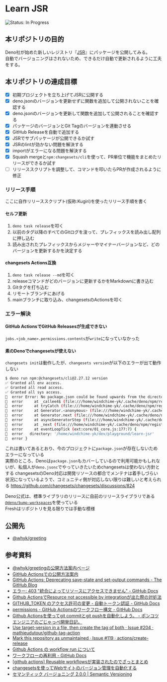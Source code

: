 # Learn JSR
<!-- ![Status: ToDo](https://flat.badgen.net/static/Status/ToDo/red) -->
![Status: In Progress](https://flat.badgen.net/static/Status/In%20Progress/yellow)
<!-- ![Status: Done](https://flat.badgen.net/static/Status/Done/green) -->

## 本リポジトリの目的
Deno社が始めた新しいレジストリ『[JSR](https://jsr.io)』にパッケージを公開してみる。  
自動でバージョニングはされないため、できるだけ自動で更新されるように工夫をする。

## 本リポジトリの達成目標
- [x] 初期プロジェクトを立ち上げてJSRに公開する
- [x] deno.jsonのバージョンを更新せずに関数を追加して公開されないことを確認する
- [x] deno.jsonのバージョンを更新して関数を追加して公開されることを確認する
- [x] パッケージのバージョンとGit Tagのバージョンを連動させる
- [x] GitHub Releaseを自動で追加する
- [x] JSRでサブパッケージが公開できるか試す
- [x] JSRのlintが効かない問題を解決する
- [x] importがエラーになる問題を解決する
- [x] Squash mergeと`npm:changesets/cli`を使って、PR単位で機能をまとめたリリースができるか試す
- [ ] リリーススクリプトを調整して、コマンドを叩いたらPRが作成されるように修正

### リリース手順
ここに自作リリーススクリプト(仮称:Kugiri)を使ったリリース手順を書く

#### セルフ更新
1. `deno task release`を叩く
2. 以前のタグ以降のすべてのGitログを浚って、プレフィックスを読み出し配列に押し込む
3. 読み出されたプレフィックスからメジャーやマイナーバージョンなど、どのバージョンを更新するかを決定する

#### changesets Actions互換
1. `deno task release --md`を叩く
2. releaseコマンドがどのバージョンに更新するかをMarkdownに書き込む
3. Gitタグを打ち込む
4. リモートブランチにあげる
5. mainブランチに取り込み、changesetsのActionsを叩く

### エラー解決
#### GitHub ActionsでGitHub Releasesが生成できない
`jobs.<job_name>.permissions.contents`が`write`になっていなかった

#### 素のDenoでchangesetsが使えない
`changesets init`は動作したが、`changesets version`が以下のエラーが出て動作しない

```sh
$ deno run npm:@changesets/cli@2.27.12 version
✅ Granted all env access.
✅ Granted all read access.
✅ Granted all sys access.
🦋  error Error: No package.json could be found upwards from the directory /home/windchime-yk/dev/playground/learn-jsr
🦋  error     at _callee4$ (file:///home/windchime-yk/.cache/deno/npm/registry.npmjs.org/@manypkg/find-root/1.1.0/dist/find-root.cjs.dev.js:217:19)
🦋  error     at tryCatch (file:///home/windchime-yk/.cache/deno/npm/registry.npmjs.org/@babel/runtime/7.26.7/helpers/regeneratorRuntime.js:45:16)
🦋  error     at Generator.<anonymous> (file:///home/windchime-yk/.cache/deno/npm/registry.npmjs.org/@babel/runtime/7.26.7/helpers/regeneratorRuntime.js:133:17)
🦋  error     at Generator.next (file:///home/windchime-yk/.cache/deno/npm/registry.npmjs.org/@babel/runtime/7.26.7/helpers/regeneratorRuntime.js:74:21)
🦋  error     at asyncGeneratorStep (file:///home/windchime-yk/.cache/deno/npm/registry.npmjs.org/@babel/runtime/7.26.7/helpers/asyncToGenerator.js:3:17)
🦋  error     at _next (file:///home/windchime-yk/.cache/deno/npm/registry.npmjs.org/@babel/runtime/7.26.7/helpers/asyncToGenerator.js:17:9)
🦋  error     at eventLoopTick (ext:core/01_core.js:177:7) {
🦋  error   directory: '/home/windchime-yk/dev/playground/learn-jsr'
🦋  error }
```
これは書いてあるとおり、今のプロジェクトに`package.json`が存在しないためエラーになっている  
実際のところ、Denoは`package.json`もカバーしているので利用可能かもしれないが、私個人が`deno.jsonc`でやっていきたいためchangesetsは使わない方針とする
changesetsのDeno対応は開発リソースの都合でメンテナは着手しづらい状況になっているようで、コミュニティ側が対応しない限りは難しいと考えられる
https://github.com/changesets/changesets/discussions/824

Deno公式は、標準ライブラリのリリースに自前のリリースライブラリである[`@deno/bump-workspaces`](https://jsr.io/@deno/bump-workspaces)を使っている  
Freshはリポジトリを見る限りでは手動な模様

## 公開先
- [@whyk/greeting](https://jsr.io/@whyk/greeting)

## 参考資料
- [@whyk/greetingの公開方法案内ページ](https://jsr.io/@whyk/greeting/publish)
- [GitHub Actionsでの公開方法案内](https://jsr.io/docs/publishing-packages#publishing-from-github-actions)
- [GitHub Actions: Deprecating save-state and set-output commands - The GitHub Blog](https://github.blog/changelog/2022-10-11-github-actions-deprecating-save-state-and-set-output-commands/)
- [エラー: 403 "統合によってリソースにアクセスできません" - GitHub Docs](https://docs.github.com/ja/code-security/code-scanning/troubleshooting-code-scanning/resource-not-accessible)
- [Github ActionsでResource not accessible by integrationが出た際の対処法](https://zenn.dev/tatsugon/articles/github-actions-permission-error)
- [GITHUB_TOKEN のアクセス許可の変更 - 自動トークン認証 - GitHub Docs](https://docs.github.com/ja/actions/security-guides/automatic-token-authentication#modifying-the-permissions-for-the-github_token)
- [permissions - GitHub Actionsのワークフロー構文 - GitHub Docs](https://docs.github.com/ja/actions/using-workflows/workflow-syntax-for-github-actions#permissions)
- [Github Actionsを使ってgit commitとgit pushを自動化しよう。 - ポンコツエンジニアのごじゃっぺ開発日記。](https://www.pnkts.net/2020/07/25/github_actions-git-commit-push)
- [Use target-version in a file, then create the tag of both · Issue #204 · mathieudutour/github-tag-action](https://github.com/mathieudutour/github-tag-action/issues/204)
- [Mark this repository as unmaintained · Issue #119 · actions/create-release](https://github.com/actions/create-release/issues/119)
- [Github Actions の workflow run について](https://zenn.dev/keitacoins/articles/2a715be45e874f)
- [ワークフローの再利用 - GitHub Docs](https://docs.github.com/ja/actions/using-workflows/reusing-workflows)
- [\[github actions\] Reusable workflowsが実装されたのでざっとまとめ](https://zenn.dev/jerome/articles/618af7cc934f2f)
- [changesetsを使ってWebサイトのバージョン管理を自動化する](https://zenn.dev/108yen/articles/358d9c7201b238)
- [セマンティック バージョニング 2.0.0 | Semantic Versioning](https://semver.org/lang/ja/)
